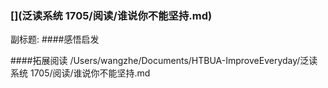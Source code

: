### [<BOOK NAME>](泛读系统 1705/阅读/谁说你不能坚持.md)
副标题: 
####感悟启发

####拓展阅读
/Users/wangzhe/Documents/HTBUA-ImproveEveryday/泛读系统 1705/阅读/谁说你不能坚持.md